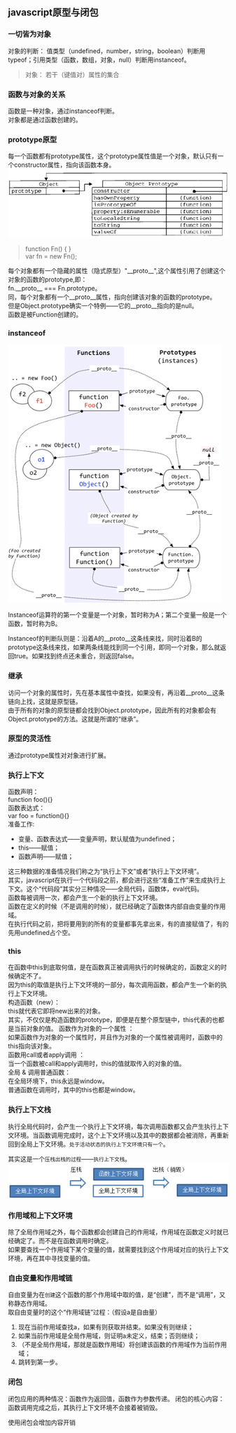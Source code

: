 ## javascript原型与闭包  

### 一切皆为对象  
对象的判断： 值类型（undefined，number，string，boolean）判断用 typeof；引用类型（函数，数组，对象，null）判断用instanceof。  
>对象： 若干（键值对）属性的集合  

### 函数与对象的关系  
函数是一种对象，通过instanceof判断。  
对象都是通过函数创建的。  

### prototype原型  
每一个函数都有prototype属性，这个prototype属性值是一个对象，默认只有一个constructor属性，指向该函数本身。
![prototype](./img/prototype.png)  
  >function Fn() { }  
  >var fn = new Fn();  

每个对象都有一个隐藏的属性（隐式原型）"\_\_proto\_\_",这个属性引用了创建这个对象的函数的prototype,即：  
fn.\_\_proto\_\_ === Fn.prototype。  
同，每个对象都有一个\_\_proto\_\_属性，指向创建该对象的函数的prototype。  
但是Object.prototype确实一个特例——它的__proto__指向的是null。  
函数是被Function创建的。  

### instanceof  
![prototype](./img/prototype_chain.png)  

Instanceof运算符的第一个变量是一个对象，暂时称为A；第二个变量一般是一个函数，暂时称为B。  

Instanceof的判断队则是：沿着A的__proto__这条线来找，同时沿着B的prototype这条线来找，如果两条线能找到同一个引用，即同一个对象，那么就返回true。如果找到终点还未重合，则返回false。  

### 继承  
访问一个对象的属性时，先在基本属性中查找，如果没有，再沿着__proto__这条链向上找，这就是原型链。  
由于所有的对象的原型链都会找到Object.prototype，因此所有的对象都会有Object.prototype的方法。这就是所谓的“继承”。  

### 原型的灵活性  
通过prototype属性对对象进行扩展。  

### 执行上下文  
函数声明：  
  function foo(){}  
函数表达式：  
  var foo = function(){}  
准备工作:  
- 变量、函数表达式——变量声明，默认赋值为undefined；
- this——赋值；
- 函数声明——赋值；  

这三种数据的准备情况我们称之为“执行上下文”或者“执行上下文环境”。  
其实，javascript在执行一个代码段之前，都会进行这些“准备工作”来生成执行上下文。这个“代码段”其实分三种情况——全局代码，函数体，eval代码。  
函数每被调用一次，都会产生一个新的执行上下文环境。  
函数在定义的时候（不是调用的时候），就已经确定了函数体内部自由变量的作用域。  
在执行代码之前，把将要用到的所有的变量都事先拿出来，有的直接赋值了，有的先用undefined占个空。  

### this  
在函数中this到底取何值，是在函数真正被调用执行的时候确定的，函数定义的时候确定不了。  
因为this的取值是执行上下文环境的一部分，每次调用函数，都会产生一个新的执行上下文环境。  
构造函数（new）：  
  this就代表它即将new出来的对象。  
  其实，不仅仅是构造函数的prototype，即便是在整个原型链中，this代表的也都是当前对象的值。
函数作为对象的一个属性 ：  
  如果函数作为对象的一个属性时，并且作为对象的一个属性被调用时，函数中的this指向该对象。  
函数用call或者apply调用 ：   
  当一个函数被call和apply调用时，this的值就取传入的对象的值。  
全局 & 调用普通函数：  
  在全局环境下，this永远是window。  
  普通函数在调用时，其中的this也都是window。  

### 执行上下文栈  
执行全局代码时，会产生一个执行上下文环境，每次调用函数都又会产生执行上下文环境。当函数调用完成时，这个上下文环境以及其中的数据都会被消除，再重新回到全局上下文环境。`处于活动状态的执行上下文环境只有一个`。  

其实这是一个`压栈出栈的过程`——`执行上下文栈`。  
![执行上下文栈](./img/context_stack.png)  

### 作用域和上下文环境  
除了全局作用域之外，每个函数都会创建自己的作用域，作用域在函数定义时就已经确定了。而不是在函数调用时确定。  
如果要查找一个作用域下某个变量的值，就需要找到这个作用域对应的执行上下文环境，再在其中寻找变量的值。  

### 自由变量和作用域链  
自由变量为在`创建`这个函数的那个作用域中取的值，是“创建”，而不是“调用”，又称静态作用域。  
取自由变量时的这个“作用域链”过程：（假设a是自由量）  
1. 现在当前作用域查找a，如果有则获取并结束。如果没有则继续；  
1. 如果当前作用域是全局作用域，则证明a未定义，结束；否则继续；  
1. （不是全局作用域，那就是函数作用域）将创建该函数的作用域作为当前作用域；  
1. 跳转到第一步。  

### 闭包  
闭包应用的两种情况：函数作为返回值，函数作为参数传递。
闭包的核心内容：  
函数调用完成之后，其执行上下文环境不会接着被销毁。  

使用闭包会增加内容开销
 



